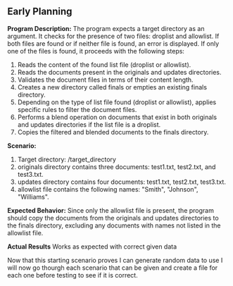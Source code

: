 ## Early Planning

**Program Description:**
The program expects a target directory as an argument. It checks for the presence of two files: droplist and allowlist. If both files are found or if neither file is found, an error is displayed. If only one of the files is found, it proceeds with the following steps:

1. Reads the content of the found list file (droplist or allowlist).
2. Reads the documents present in the originals and updates directories.
3. Validates the document files in terms of their content length.
4. Creates a new directory called finals or empties an existing finals directory.
5. Depending on the type of list file found (droplist or allowlist), applies specific rules to filter the document files.
6. Performs a blend operation on documents that exist in both originals and updates directories if the list file is a droplist.
7. Copies the filtered and blended documents to the finals directory.

**Scenario:**

1. Target directory: /target_directory
2. originals directory contains three documents: test1.txt, test2.txt, and test3.txt.
3. updates directory contains four documents: test1.txt, test2.txt, test3.txt.
4. allowlist file contains the following names: "Smith", "Johnson", "Williams".

**Expected Behavior:**
Since only the allowlist file is present, the program should copy the documents from the originals and updates directories to the finals directory, excluding any documents with names not listed in the allowlist file.

**Actual Results**
Works as expected with correct given data

Now that this starting scenario proves I can generate random data to use I will now go thourgh each scenario that can be given and create a file for each one before testing to see if it is correct.